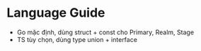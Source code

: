 # Language Guide
- Go mặc định, dùng struct + const cho Primary, Realm, Stage
- TS tùy chọn, dùng type union + interface
